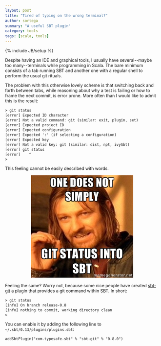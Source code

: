 ```yaml
---
layout: post
title: "Tired of typing on the wrong terminal?"
author: sortega
summary: "A useful SBT plugin"
category: tools
tags: [scala, tools]
---
```

{% include JB/setup %}

Despite having an IDE and graphical tools, I usually have several--maybe too
many--terminals while programming in Scala.  The bare minimum consists of a
tab running SBT and another one with a regular shell to perform the usual git
rituals.

The problem with this otherwise lovely scheme is that switching back and forth
between tabs, while reasoning about why a test is failing or how to frame the
next commit, is error prone.  More often than I would like to admit this is
the result:

    > git status
    [error] Expected ID character
    [error] Not a valid command: git (similar: exit, plugin, set)
    [error] Expected project ID
    [error] Expected configuration
    [error] Expected ':' (if selecting a configuration)
    [error] Expected key
    [error] Not a valid key: git (similar: dist, npt, ivySbt)
    [error] git status
    [error]    ^
    >

This feeling cannot be easily described with words.

<div style="width: 100%; text-align: center; margin: 1em 0">
    <img src="/assets/sbt_git/not_simply.jpg"
         alt="One does not simply 'git status' into SBT" />
</div>

Feeling the same? Worry not, because some nice people have created
[sbt-git](https://github.com/sbt/sbt-git) a plugin that provides a git
command within SBT.  In short:

    > git status
    [info] On branch release-0.8
    [info] nothing to commit, working directory clean
    >

You can enable it by adding the following line to
`~/.sbt/0.13/plugins/plugins.sbt`:

    addSbtPlugin("com.typesafe.sbt" % "sbt-git" % "0.8.0")


